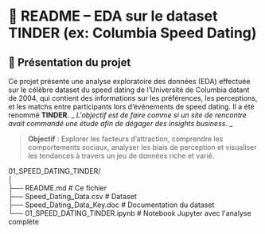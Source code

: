 # 🧾 README – EDA sur le dataset TINDER (ex: Columbia Speed Dating)

## 🧾 Présentation du projet
Ce projet présente une analyse exploratoire des données (EDA) effectuée sur le célèbre dataset du speed dating de l’Université de Columbia datant de 2004, 
qui contient des informations sur les préférences, les perceptions, et les matchs entre participants lors d’événements de speed dating.
Il a été renommé **TINDER**. _ _L'objectif est de faire comme si un site de rencontre avait commandé une étude afin de dégager des insights business._ _ 

> **Objectif** : Explorer les facteurs d’attraction, comprendre les comportements sociaux, analyser les biais de perception et visualiser les tendances à travers un jeu de données riche et varié.

01_SPEED_DATING_TINDER/<br/>
│<br/>
├── README.md # Ce fichier<br/>
├── Speed_Dating_Data.csv # Dataset<br/>
├── Speed_Dating_Data_Key.doc # Documentation du dataset<br/>
└── 01_SPEED_DATING_TINDER.ipynb # Notebook Jupyter avec l'analyse complète
